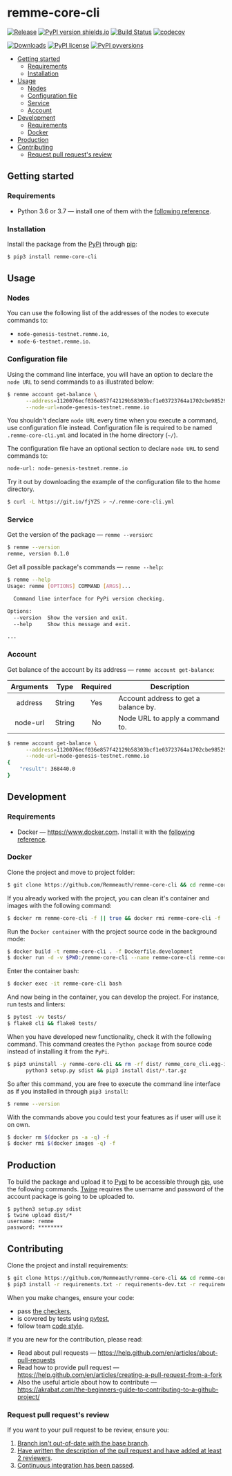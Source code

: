 # remme-core-cli

[![Release](https://img.shields.io/github/release/Remmeauth/remme-core-cli.svg)](https://github.com/Remmeauth/remme-core-cli/releases)
[![PyPI version shields.io](https://img.shields.io/pypi/v/remme-core-cli.svg)](https://pypi.python.org/pypi/remme-core-cli/)
[![Build Status](https://travis-ci.com/Remmeauth/remme-core-cli.svg?branch=develop)](https://travis-ci.com/Remmeauth/remme-core-cli)
[![codecov](https://codecov.io/gh/Remmeauth/remme-core-cli/branch/develop/graph/badge.svg)](https://codecov.io/gh/Remmeauth/remme-core-cli)

[![Downloads](https://pepy.tech/badge/remme-core-cli)](https://pepy.tech/project/remme-core-cli)
[![PyPI license](https://img.shields.io/pypi/l/remme-core-cli.svg)](https://pypi.python.org/pypi/remme-core-cli/)
[![PyPI pyversions](https://img.shields.io/pypi/pyversions/remme-core-cli.svg)](https://pypi.python.org/pypi/remme-core-cli/)

  * [Getting started](#getting-started)
    * [Requirements](#getting-started-requirements)
    * [Installation](#installation)
  * [Usage](#usage)
    * [Nodes](#nodes)
    * [Configuration file](#configuration-file)
    * [Service](#service)
    * [Account](#account)
  * [Development](#development)
    * [Requirements](#development-requirements)
    * [Docker](#docker)
  * [Production](#production)
  * [Contributing](#contributing)
    * [Request pull request's review](#request-pull-requests-review)
  
## Getting started

<h3 id="getting-started-requirements">Requirements</h4>

- Python 3.6 or 3.7 — install one of them with the [following reference](https://www.python.org/downloads).

### Installation

Install the package from the [PyPi](https://pypi.org/project/remme-core-cli) through [pip](https://github.com/pypa/pip):

```bash
$ pip3 install remme-core-cli
```

## Usage

### Nodes

You can use the following list of the addresses of the nodes to execute commands to:

- `node-genesis-testnet.remme.io`,
- `node-6-testnet.remme.io`.

### Configuration file

Using the command line interface, you will have an option to declare the `node URL` to send commands to as illustrated below:

```bash
$ remme account get-balance \
      --address=1120076ecf036e857f42129b58303bcf1e03723764a1702cbe98529802aad8514ee3cf \
      --node-url=node-genesis-testnet.remme.io
```

You shouldn't declare `node URL` every time when you execute a command, use configuration file instead. Configuration file 
is required to be named `.remme-core-cli.yml` and located in the home directory (`~/`).

The configuration file have an optional section to declare `node URL` to send commands to:

```bash
node-url: node-genesis-testnet.remme.io
```

Try it out by downloading the example of the configuration file to the home directory.

```bash
$ curl -L https://git.io/fjYZS > ~/.remme-core-cli.yml
```

### Service

Get the version of the package — ``remme --version``:

```bash
$ remme --version
remme, version 0.1.0
```

Get all possible package's commands — ``remme --help``:

```bash
$ remme --help
Usage: remme [OPTIONS] COMMAND [ARGS]...

  Command line interface for PyPi version checking.

Options:
  --version  Show the version and exit.
  --help     Show this message and exit.

...
```

### Account

Get balance of the account by its address — ``remme account get-balance``:

| Arguments | Type   |  Required | Description                          |
| :-------: | :----: | :-------: | ------------------------------------ |
| address   | String |  Yes      | Account address to get a balance by. |
| node-url  | String |  No       | Node URL to apply a command to.      |

```bash
$ remme account get-balance \
      --address=1120076ecf036e857f42129b58303bcf1e03723764a1702cbe98529802aad8514ee3cf \
      --node-url=node-genesis-testnet.remme.io
{
    "result": 368440.0
}
```

## Development

<h3 id="development-requirements">Requirements</h4>

- Docker — https://www.docker.com. Install it with the [following reference](https://docs.docker.com/install).

### Docker

Clone the project and move to project folder:

```bash
$ git clone https://github.com/Remmeauth/remme-core-cli && cd remme-core-cli
```

If you already worked with the project, you can clean it's container and images with the following command:

```bash
$ docker rm remme-core-cli -f || true && docker rmi remme-core-cli -f || true
```

Run the ``Docker container`` with the project source code in the background mode:

```bash
$ docker build -t remme-core-cli . -f Dockerfile.development
$ docker run -d -v $PWD:/remme-core-cli --name remme-core-cli remme-core-cli
```

Enter the container bash:

```bash
$ docker exec -it remme-core-cli bash
```

And now being in the container, you can develop the project. For instance, run tests and linters:

```bash
$ pytest -vv tests/
$ flake8 cli && flake8 tests/
```

When you have developed new functionality, check it with the following command. This command creates the ``Python package``
from source code instead of installing it from the ``PyPi``.

```bash
$ pip3 uninstall -y remme-core-cli && rm -rf dist/ remme_core_cli.egg-info && \
      python3 setup.py sdist && pip3 install dist/*.tar.gz
```

So after this command, you are free to execute the command line interface as if you installed in through ``pip3 install``:

```bash
$ remme --version
```

With the commands above you could test your features as if user will use it on own.

```bash
$ docker rm $(docker ps -a -q) -f
$ docker rmi $(docker images -q) -f
```

## Production

To build the package and upload it to [PypI](https://pypi.org) to be accessible through [pip](https://github.com/pypa/pip),
use the following commands. [Twine](https://twine.readthedocs.io/en/latest/) requires the username and password of the
account package is going to be uploaded to.

```build
$ python3 setup.py sdist
$ twine upload dist/*
username: remme
password: ********
```

## Contributing

Clone the project and install requirements:

```bash
$ git clone https://github.com/Remmeauth/remme-core-cli && cd remme-core-cli
$ pip3 install -r requirements.txt -r requirements-dev.txt -r requirements-tests.txt
```

When you make changes, ensure your code:

* pass [the checkers](https://github.com/Remmeauth/remme-core-cli/blob/develop/.travis.yml#L16),
* is covered by tests using [pytest](https://docs.pytest.org/en/latest),
* follow team [code style](https://github.com/dmytrostriletskyi/nimble-python-code-style-guide).

If you are new for the contribution, please read:

* Read about pull requests — https://help.github.com/en/articles/about-pull-requests
* Read how to provide pull request — https://help.github.com/en/articles/creating-a-pull-request-from-a-fork
* Also the useful article about how to contribute — https://akrabat.com/the-beginners-guide-to-contributing-to-a-github-project/

### Request pull request's review

If you want to your pull request to be review, ensure you:
1. [Branch isn't out-of-date with the base branch](https://habrastorage.org/webt/ux/gi/wm/uxgiwmnft08fubvjfd6d-8pw2wq.png).
2. [Have written the description of the pull request and have added at least 2 reviewers](https://camo.githubusercontent.com/55c309334a8b61a4848a6ef25f9b0fb3751ae5e9/68747470733a2f2f686162726173746f726167652e6f72672f776562742f74312f70792f63752f7431707963753162786a736c796f6a6c707935306d7862357969652e706e67).
3. [Continuous integration has been passed](https://habrastorage.org/webt/oz/fl/-n/ozfl-nl-jynrh7ofz8yuz9_gapy.png).
